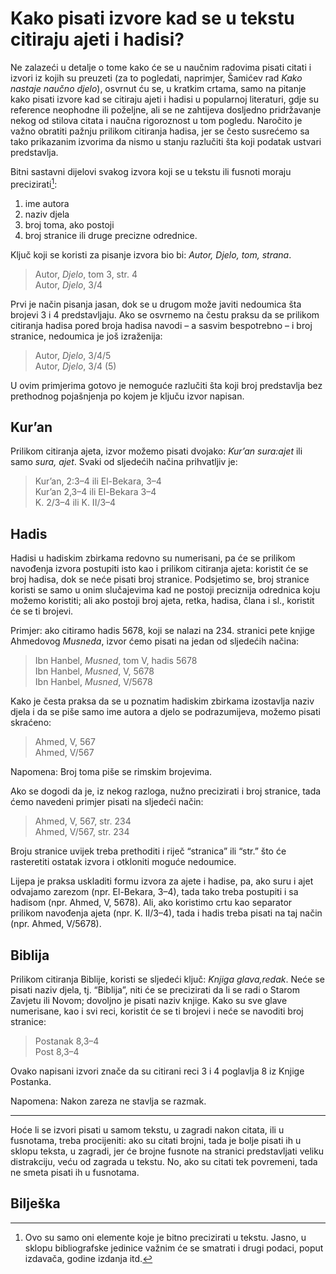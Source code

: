 # Kako pisati izvore kad se u tekstu citiraju ajeti i hadisi?

Ne zalazeći u detalje o tome kako će se u naučnim radovima pisati citati i izvori iz kojih su preuzeti (za to pogledati, naprimjer, Šamićev rad *Kako nastaje naučno djelo*), osvrnut ću se, u kratkim crtama, samo na pitanje kako pisati izvore kad se citiraju ajeti i hadisi u popularnoj literaturi, gdje su reference neophodne ili poželjne, ali se ne zahtijeva dosljedno pridržavanje nekog od stilova citata i naučna rigoroznost u tom pogledu. Naročito je važno obratiti pažnju prilikom citiranja hadisa, jer se često susrećemo sa tako prikazanim izvorima da nismo u stanju razlučiti šta koji podatak ustvari predstavlja.

Bitni sastavni dijelovi svakog izvora koji se u tekstu ili fusnoti moraju precizirati[^1]:

1.  ime autora
2.  naziv djela
3.  broj toma, ako postoji
4.  broj stranice ili druge precizne odrednice.

Ključ koji se koristi za pisanje izvora bio bi: *Autor, Djelo, tom, strana*.

> Autor, *Djelo*, tom 3, str. 4  
> Autor, *Djelo*, 3/4

Prvi je način pisanja jasan, dok se u drugom može javiti nedoumica šta brojevi 3 i 4 predstavljaju. Ako se osvrnemo na čestu praksu da se prilikom citiranja hadisa pored broja hadisa navodi – a sasvim bespotrebno – i broj stranice, nedoumica je još izraženija:

> Autor, *Djelo*, 3/4/5  
> Autor, *Djelo*, 3/4 (5)

U ovim primjerima gotovo je nemoguće razlučiti šta koji broj predstavlja bez prethodnog pojašnjenja po kojem je ključu izvor napisan.

## Kur’an

Prilikom citiranja ajeta, izvor možemo pisati dvojako: *Kur’an sura:ajet* ili samo *sura, ajet*. Svaki od sljedećih načina prihvatljiv je:

> Kur’an, 2:3–4 ili El-Bekara, 3–4  
> Kur’an 2,3–4 ili El-Bekara 3–4  
> K. 2/3–4 ili K. II/3–4

## Hadis

Hadisi u hadiskim zbirkama redovno su numerisani, pa će se prilikom navođenja izvora postupiti isto kao i prilikom citiranja ajeta: koristit će se broj hadisa, dok se neće pisati broj stranice. Podsjetimo se, broj stranice koristi se samo u onim slučajevima kad ne postoji preciznija odrednica koju možemo koristiti; ali ako postoji broj ajeta, retka, hadisa, člana i sl., koristit će se ti brojevi.

Primjer: ako citiramo hadis 5678, koji se nalazi na 234. stranici pete knjige Ahmedovog *Musneda*, izvor ćemo pisati na jedan od sljedećih načina:

> Ibn Hanbel, *Musned*, tom V, hadis 5678  
> Ibn Hanbel, *Musned*, V, 5678  
> Ibn Hanbel, *Musned*, V/5678

Kako je česta praksa da se u poznatim hadiskim zbirkama izostavlja naziv djela i da se piše samo ime autora a djelo se podrazumijeva, možemo pisati skraćeno:

> Ahmed, V, 567  
> Ahmed, V/567

Napomena: Broj toma piše se rimskim brojevima.

Ako se dogodi da je, iz nekog razloga, nužno precizirati i broj stranice, tada ćemo navedeni primjer pisati na sljedeći način:

> Ahmed, V, 567, str. 234  
> Ahmed, V/567, str. 234

Broju stranice uvijek treba prethoditi i riječ “stranica” ili “str.” što će rasteretiti ostatak izvora i otkloniti moguće nedoumice.

Lijepa je praksa uskladiti formu izvora za ajete i hadise, pa, ako suru i ajet odvajamo zarezom (npr. El-Bekara, 3–4), tada tako treba postupiti i sa hadisom (npr. Ahmed, V, 5678). Ali, ako koristimo crtu kao separator prilikom navođenja ajeta (npr. K. II/3–4), tada i hadis treba pisati na taj način (npr. Ahmed, V/5678).

## Biblija

Prilikom citiranja Biblije, koristi se sljedeći ključ: *Knjiga glava,redak*. Neće se pisati naziv djela, tj. “Biblija”, niti će se precizirati da li se radi o Starom Zavjetu ili Novom; dovoljno je pisati naziv knjige. Kako su sve glave numerisane, kao i svi reci, koristit će se ti brojevi i neće se navoditi broj stranice:

> Postanak 8,3–4  
> Post 8,3–4

Ovako napisani izvori znače da su citirani reci 3 i 4 poglavlja 8 iz Knjige Postanka.

Napomena: Nakon zareza ne stavlja se razmak.

***

Hoće li se izvori pisati u samom tekstu, u zagradi nakon citata, ili u fusnotama, treba procijeniti: ako su citati brojni, tada je bolje pisati ih u sklopu teksta, u zagradi, jer će brojne fusnote na stranici predstavljati veliku distrakciju, veću od zagrada u tekstu. No, ako su citati tek povremeni, tada ne smeta pisati ih u fusnotama.

## Bilješka

[^1]: Ovo su samo oni elemente koje je bitno precizirati u tekstu. Jasno, u sklopu bibliografske jedinice važnim će se smatrati i drugi podaci, poput izdavača, godine izdanja itd.